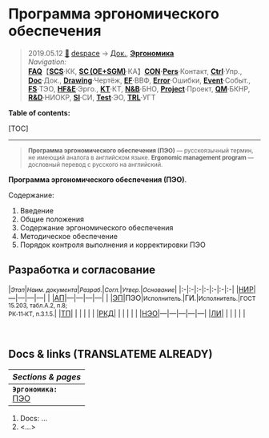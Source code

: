 # Программа эргономического обеспечения
> 2019.05.12 [🚀](../../index/index.md) [despace](index.md) → [Док.](doc.md), **[Эргономика](hfe.md)**  
> *Navigation:*  
> **[FAQ](faq.md)**【**[SCS](scs.md)**·КК, **[SC (OE+SGM)](sc.md)**·КА】**[CON](contact.md)·[Pers](person.md)**·Контакт, **[Ctrl](control.md)**·Упр., **[Doc](doc.md)**·Док., **[Drawing](drawing.md)**·Чертёж, **[EF](ef.md)**·ВВФ, **[Error](error.md)**·Ошибки, **[Event](event.md)**·Событ., **[FS](fs.md)**·ТЭО, **[HF&E](hfe.md)**·Эрго., **[KT](kt.md)**·КТ, **[N&B](nnb.md)**·БНО, **[Project](project.md)**·Проект, **[QM](qm.md)**·БКНР, **[R&D](rnd.md)**·НИОКР, **[SI](si.md)**·СИ, **[Test](test.md)**·ЭО, **[TRL](trl.md)**·УГТ

**Table of contents:**

[TOC]

---

> <small>**Программа эргономического обеспечения (ПЭО)** — русскоязычный термин, не имеющий аналога в английском языке. **Ergonomic management program** — дословный перевод с русского на английский.</small>

**Программа эргономического обеспечения (ПЭО)**.

Содержание:

   1. Введение
   1. Общие положения
   1. Содержание эргономического обеспечения
   1. Методическое обеспечение
   1. Порядок контроля выполнения и корректировки ПЭО



## Разработка и согласование
|<small>*Этап*</small>|<small>*Наим. документа*</small>|<small>*Разраб.*</small>|<small>*Согл.*</small>|<small>*Утвер.*</small>|<small>*Основание*</small>|
|:-|:-|:-|:-|:-|:-|:-|
|[НИР](rnd_0.md)|—|—|—|—| |
|[АП](rnd_ap.md)|—|—|—|—| |
|[ЭП](rnd_ep.md)|ПЭО|<small>Исполнитель.</small>|ГИ.|<small>Исполнитель.</small>|<small>ГОСТ 15.203, табл.А.2, п.8;<br> РК‑11‑КТ, п.3.1.5.</small>|
|[ТП](rnd_tp.md)| | | | | |
|[РКД](ркд.md)| | | | | |
|[НЭО](test.md)|—|—|—|—|—|
|[ЛИ](rnd_e.md)| | | | | |



<p style="page-break-after:always"> </p>

## Docs & links (TRANSLATEME ALREADY)
|*Sections & pages*|
|:-|
|**`Эргономика:`**<br> [ПЭО](ermap.md)|

   1. Docs: …
   1. <…>
